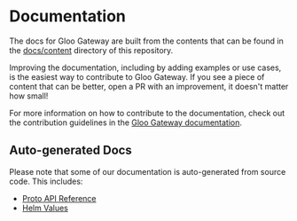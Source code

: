 # Documentation

The docs for Gloo Gateway are built from the contents that can be found in the [docs/content](/docs/content) directory of this repository.

Improving the documentation, including by adding examples or use cases, is the easiest way to contribute to Gloo Gateway. If you see a piece of content that can be better, open a PR with an improvement, it doesn't matter how small!

For more information on how to contribute to the documentation, check out the contribution guidelines in the [Gloo Gateway documentation](https://docs.solo.io/gloo-edge/latest/contributing).

## Auto-generated Docs
Please note that some of our documentation is auto-generated from source code. This includes:
- [Proto API Reference](https://docs.solo.io/gloo-edge/latest/reference/api/)
- [Helm Values](https://docs.solo.io/gloo-edge/latest/reference/helm_chart_values/)